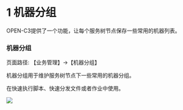 # 1 机器分组

OPEN-C3提供了一个功能，让每个服务树节点保存一些常用的机器列表。

### 机器分组

页面路径: 【业务管理】->【机器分组】

机器分组用于维护服务树节点下一些常用的机器分组。

在快速执行脚本、快速分发文件或者作业中使用。

![](/attachments/20250707001355_wps128.jpg)